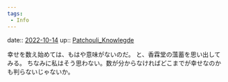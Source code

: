 ```yaml
---
tags:
 - Info
---
```


date:: [2022-10-14](Daily_Note/2022-10-14.md)
up:: [Patchouli_Knowlegde](../Bar/Novel/Touhou_Project/Patchouli_Knowlegde.md)

幸せを数え始めては、もはや意味がないのだ。
と、香霖堂の薀蓄を思い出してみる。
ちなみに私はそう思わない。数が分からなければどこまでが幸せなのかも判らないじゃないか。